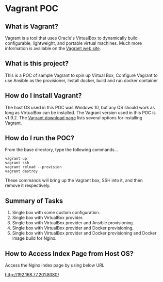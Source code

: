 # Vagrant POC

## What is Vagrant?

Vagrant is a tool that uses Oracle's VirtualBox to dynamically build configurable, lightweight, and portable virtual machines. Much more information is available on the [Vagrant web site](http://www.vagrantup.com).

## What is this project?

This is a POC of sample Vagrant to spin up Virtual Box, Configure Vagrant to use Ansible as the provisioner, Install docker, build and run docker container

## How do I install Vagrant?

The host OS used in this POC was Windows 10, but any OS should work as long as VirtualBox can be installed. The Vagrant version used in this POC is v1.9.2. The [Vagrant download page](https://www.vagrantup.com/downloads.html) lists several options for installing Vagrant.

## How do I run the POC?

From the base directory, type the following commands...

```
vagrant up
vagrant ssh
vagrant reload --provision
vagrant destroy
```

These commands will bring up the Vagrant box, SSH into it, and then remove it respectively.

## Summary of Tasks
1. Single box with some custom configuration.
2. Single box with VirtualBox provider.
3. Single box with VirtualBox provider and Ansible provisioning.
4. Single box with VirtualBox provider and Docker provisioning.
5. Single box with VirtualBox provider and Docker provisioning and Docker Image build for Nginx.

## How to Access Index Page from Host OS?

Access the Nginx index page by using below URL

http://192.168.77.201:8080/